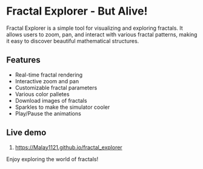 # Fractal Explorer - But Alive!

Fractal Explorer is a simple tool for visualizing and exploring fractals. It allows users to zoom, pan, and interact with various fractal patterns, making it easy to discover beautiful mathematical structures.

## Features

- Real-time fractal rendering
- Interactive zoom and pan
- Customizable fractal parameters
- Various color palletes
- Download images of fractals
- Sparkles to make the simulator cooler
- Play/Pause the animations

## Live demo

1. https://Malay1121.github.io/fractal_explorer

Enjoy exploring the world of fractals!
